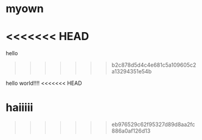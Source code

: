 myown
=====
<<<<<<< HEAD
=======
hello
>>>>>>> b2c878d5d4c4e681c5a109605c2a13294351e54b



hello world!!!!
<<<<<<< HEAD

haiiiii
=======
>>>>>>> eb976529c62f95327d89d8aa2fc886a0af126d13
